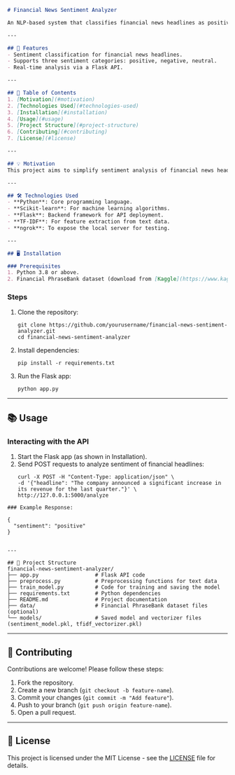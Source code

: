 ```markdown
# Financial News Sentiment Analyzer

An NLP-based system that classifies financial news headlines as positive, negative, or neutral to assist traders and investors in making informed decisions.

---

## 🚀 Features
- Sentiment classification for financial news headlines.
- Supports three sentiment categories: positive, negative, neutral.
- Real-time analysis via a Flask API.

---

## 📖 Table of Contents
1. [Motivation](#motivation)
2. [Technologies Used](#technologies-used)
3. [Installation](#installation)
4. [Usage](#usage)
5. [Project Structure](#project-structure)
6. [Contributing](#contributing)
7. [License](#license)

---

## 💡 Motivation
This project aims to simplify sentiment analysis of financial news headlines to help investors assess market trends and make better decisions.

---

## 🛠️ Technologies Used
- **Python**: Core programming language.
- **Scikit-learn**: For machine learning algorithms.
- **Flask**: Backend framework for API deployment.
- **TF-IDF**: For feature extraction from text data.
- **ngrok**: To expose the local server for testing.

---

## 🖥️ Installation

### Prerequisites
1. Python 3.8 or above.
2. Financial PhraseBank dataset (download from [Kaggle](https://www.kaggle.com/datasets/sbhatti/financial-sentiment-analysis).
```
### Steps
1. Clone the repository:
   ```
   git clone https://github.com/yourusername/financial-news-sentiment-analyzer.git
   cd financial-news-sentiment-analyzer
   ```
2. Install dependencies:
   ```
   pip install -r requirements.txt
   ```
3. Run the Flask app:
   ```
   python app.py
   ```

---

## 📚 Usage

### Interacting with the API
1. Start the Flask app (as shown in Installation).
2. Send POST requests to analyze sentiment of financial headlines:
   ```
   curl -X POST -H "Content-Type: application/json" \
   -d '{"headline": "The company announced a significant increase in its revenue for the last quarter."}' \
   http://127.0.0.1:5000/analyze
   ```
```
### Example Response:

{
  "sentiment": "positive"
}


---

## 📂 Project Structure
financial-news-sentiment-analyzer/
├── app.py                  # Flask API code
├── preprocess.py           # Preprocessing functions for text data
├── train_model.py          # Code for training and saving the model
├── requirements.txt        # Python dependencies
├── README.md               # Project documentation
├── data/                   # Financial PhraseBank dataset files (optional)
└── models/                 # Saved model and vectorizer files (sentiment_model.pkl, tfidf_vectorizer.pkl)
```

---

## 🤝 Contributing

Contributions are welcome! Please follow these steps:
1. Fork the repository.
2. Create a new branch (`git checkout -b feature-name`).
3. Commit your changes (`git commit -m "Add feature"`).
4. Push to your branch (`git push origin feature-name`).
5. Open a pull request.

---

## 📜 License

This project is licensed under the MIT License - see the [LICENSE](LICENSE) file for details.
